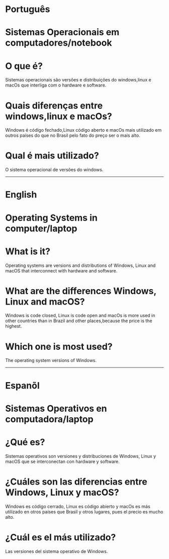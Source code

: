 # Português 

# Sistemas Operacionais em computadores/notebook


# O que é? 

Sistemas operacionais são  versões e distribuições do windows,linux e macOs que interliga com o hardware e software.


# Quais diferenças entre  windows,linux e macOs?

Windows é código fechado,Linux código aberto e macOs mais utilizado em outros países do que no  Brasil pelo fato do preço ser o mais alto.

# Qual é mais utilizado? 

O sistema operacional de versões do windows. 

--------------------------------------------------------------------------------------------------------------------------------


# English 

# Operating Systems in computer/laptop

# What is it?

Operating systems are versions and distributions of Windows, Linux and macOS that interconnect with hardware and software.

# What are the differences  Windows, Linux and macOS?

Windows is code closed, Linux is code open and macOs is more used in other countries than in Brazil and other places,because the price is the highest.

# Which one is most used?

The operating system versions of Windows.

--------------------------------------------------------------------------------------------------------------------------------


# Espanõl 

# Sistemas Operativos en computadora/laptop

# ¿Qué es?

 Sistemas operativos son versiones y distribuciones de Windows, Linux y macOS que se interconectan con hardware y software.

# ¿Cuáles son las diferencias entre Windows, Linux y macOS?

Windows es código cerrado, Linux es código abierto y macOs es más utilizado en otros países que Brasil y otros lugares, pues el precio es mucho alto.

# ¿Cuál es el más utilizado?

Las versiones del sistema operativo de Windows.

